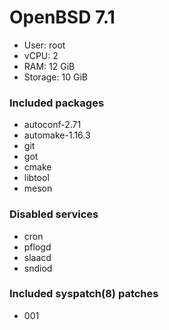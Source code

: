 # OpenBSD 7.1

- User: root
- vCPU: 2
- RAM: 12 GiB
- Storage: 10 GiB

### Included packages

- autoconf-2.71
- automake-1.16.3
- git
- got
- cmake
- libtool
- meson

### Disabled services

- cron
- pflogd
- slaacd
- sndiod

### Included syspatch(8) patches

- 001
